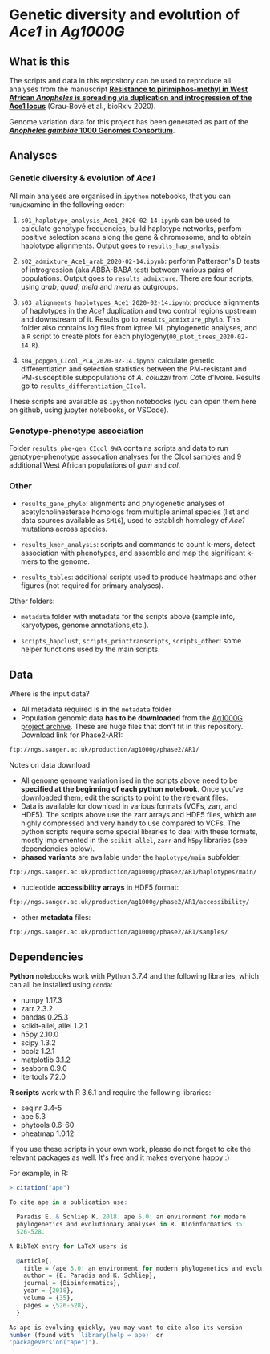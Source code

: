 # Genetic diversity and evolution of *Ace1* in *Ag1000G*

## What is this

The scripts and data in this repository can be used to reproduce all analyses from the manuscript [**Resistance to pirimiphos-methyl in West African *Anopheles* is spreading via duplication and introgression of the Ace1 locus**](https://www.biorxiv.org/content/10.1101/2019.12.17.879775v1) (Grau-Bové et al., bioRxiv 2020).

Genome variation data for this project has been generated as part of the [***Anopheles gambiae* 1000 Genomes Consortium**](https://www.malariagen.net/projects/ag1000g).

## Analyses

### Genetic diversity & evolution of *Ace1*

All main analyses are organised in `ipython` notebooks, that you can run/examine in the following order:

1. `s01_haplotype_analysis_Ace1_2020-02-14.ipynb` can be used to calculate genotype frequencies, build haplotype networks, perfom positive selection scans along the gene & chromosome, and to obtain haplotype alignments. Output goes to `results_hap_analysis`.

2. `s02_admixture_Ace1_arab_2020-02-14.ipynb`: perform Patterson's D tests of introgression (aka ABBA-BABA test) between various pairs of populations. Output goes to `results_admixture`. There are four scripts, using *arab*, *quad*, *mela* and *meru* as outgroups.

3. `s03_alignments_haplotypes_Ace1_2020-02-14.ipynb`: produce alignments of haplotypes in the *Ace1* duplication and two control regions upstream and downstream of it. Results go to `results_admixture_phylo`. This folder also contains log files from iqtree ML phylogenetic analyses, and a `R` script to create plots for each phylogeny(`00_plot_trees_2020-02-14.R`).

4. `s04_popgen_CIcol_PCA_2020-02-14.ipynb`: calculate genetic differentiation and selection statistics between the PM-resistant and PM-susceptible subpopulations of *A. coluzzii* from Côte d'Ivoire. Results go to `results_differentiation_CIcol`.

These scripts are available as `ipython` notebooks (you can open them here on github, using jupyter notebooks, or VSCode).

### Genotype-phenotype association

Folder `results_phe-gen_CIcol_9WA` contains scripts and data to run genotype-phenotype assocation analyses for the CIcol samples and 9 additional West African populations of *gam* and *col*.

### Other

* `results_gene_phylo`: alignments and phylogenetic analyses of acetylcholinesterase homologs from multiple animal species (list and data sources available as `SM16`), used to establish homology of *Ace1* mutations across species.

* `results_kmer_analysis`: scripts and commands to count k-mers, detect association with phenotypes, and assemble and map the significant k-mers to the genome.

* `results_tables`: additional scripts used to produce heatmaps and other figures (not required for primary analyses).

Other folders:

* `metadata` folder with metadata for the scripts above (sample info, karyotypes, genome annotations,etc.).

* `scripts_hapclust`, `scripts_printtranscripts`, `scripts_other`: some helper functions used by the main scripts.

## Data

Where is the input data?

* All metadata required is in the `metadata` folder
* Population genomic data **has to be downloaded** from the [Ag1000G project archive](https://www.malariagen.net/projects/ag1000g). These are huge files that don't fit in this repository. Download link for Phase2-AR1:

```bash
ftp://ngs.sanger.ac.uk/production/ag1000g/phase2/AR1/
```

Notes on data download:

* All genome genome variation ised in the scripts above need to be **specified at the beginning of each python notebook**. Once you've downloaded them, edit the scripts to point to the relevant files.
* Data is available for download in various formats (VCFs, zarr, and HDF5). The scripts above use the zarr arrays and HDF5 files, which are highly compressed and very handy to use compared to VCFs. The python scripts require some special libraries to deal with these formats, mostly implemented in the `scikit-allel`, `zarr` and `h5py` libraries (see dependencies below).
* **phased variants** are available under the `haplotype/main` subfolder:

```bash
ftp://ngs.sanger.ac.uk/production/ag1000g/phase2/AR1/haplotypes/main/
```

* nucleotide **accessibility arrays** in HDF5 format:

```bash
ftp://ngs.sanger.ac.uk/production/ag1000g/phase2/AR1/accessibility/
```

* other **metadata** files:

```bash
ftp://ngs.sanger.ac.uk/production/ag1000g/phase2/AR1/samples/
```

## Dependencies

**Python** notebooks work with Python 3.7.4 and the following libraries, which can all be installed using `conda`:

* numpy 1.17.3
* zarr 2.3.2
* pandas 0.25.3
* scikit-allel, allel 1.2.1
* h5py 2.10.0
* scipy 1.3.2
* bcolz 1.2.1
* matplotlib 3.1.2
* seaborn 0.9.0
* itertools 7.2.0

**R scripts** work with R 3.6.1 and require the following libraries:

* seqinr 3.4-5
* ape 5.3
* phytools 0.6-60
* pheatmap 1.0.12

If you use these scripts in your own work, please do not forget to cite the relevant packages as well. It's free and it makes everyone happy :)

For example, in R:

```R
> citation("ape")

To cite ape in a publication use:

  Paradis E. & Schliep K. 2018. ape 5.0: an environment for modern
  phylogenetics and evolutionary analyses in R. Bioinformatics 35:
  526-528.

A BibTeX entry for LaTeX users is

  @Article{,
    title = {ape 5.0: an environment for modern phylogenetics and evolutionary analyses in {R}},
    author = {E. Paradis and K. Schliep},
    journal = {Bioinformatics},
    year = {2018},
    volume = {35},
    pages = {526-528},
  }

As ape is evolving quickly, you may want to cite also its version
number (found with 'library(help = ape)' or
'packageVersion("ape")').

```
